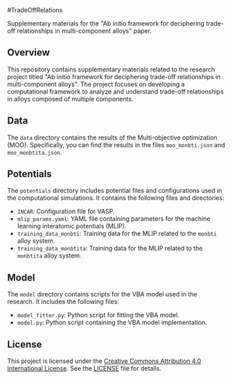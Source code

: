 #TradeOffRelations

Supplementary materials for the "Ab initio framework for deciphering trade-off relationships in multi-component alloys" paper.

## Overview

This repository contains supplementary materials related to the research project titled "Ab initio framework for deciphering trade-off relationships in multi-component alloys". The project focuses on developing a computational framework to analyze and understand trade-off relationships in alloys composed of multiple components.

## Data

The `data` directory contains the results of the Multi-objective optimization (MOO). Specifically, you can find the results in the files `moo_monbti.json` and `moo_monbtita.json`.

## Potentials

The `potentials` directory includes potential files and configurations used in the computational simulations. It contains the following files and directories:
- `INCAR`: Configuration file for VASP.
- `mlip_params.yaml`: YAML file containing parameters for the machine learning interatomic potentials (MLIP).
- `training_data_monbti`: Training data for the MLIP related to the `monbti` alloy system.
- `training_data_monbtita`: Training data for the MLIP related to the `monbtita` alloy system.

## Model

The `model` directory contains scripts for the VBA model used in the research. It includes the following files:
- `model_fitter.py`: Python script for fitting the VBA model.
- `model.py`: Python script containing the VBA model implementation.

## License

This project is licensed under the [Creative Commons Attribution 4.0 International License](https://creativecommons.org/licenses/by/4.0/). See the [LICENSE](LICENSE) file for details.

